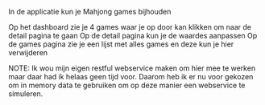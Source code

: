 In de applicatie kun je Mahjong games bijhouden

Op het dashboard zie je 4 games waar je op door kan klikken om naar de detail pagina te gaan
Op de detail pagina kun je de waardes aanpassen
Op de games pagina zie je een lijst met alles games en deze kun je hier verwijderen

NOTE:
Ik wou mijn eigen restful webservice maken om hier mee te werken maar daar had ik helaas geen tijd voor. Daarom heb ik er nu voor gekozen
om in memory data te gebruiken om op deze manier een webservice te simuleren.
